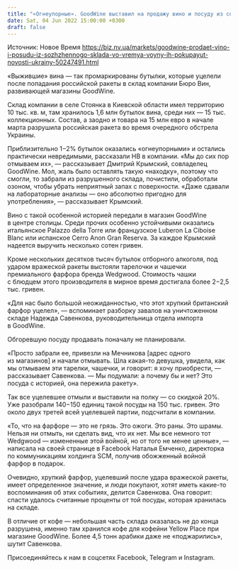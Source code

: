 ```yaml
---
title: "«Огнеупорные». GoodWine выставил на продажу вино и посуду из сожженного склада — их покупают"
date: Sat, 04 Jun 2022 15:00:00 +0300
draft: false
---
```

Источник: Новое Время https://biz.nv.ua/markets/goodwine-prodaet-vino-i-posudu-iz-sozhzhennogo-sklada-vo-vremya-voyny-ih-pokupayut-novosti-ukrainy-50247491.html


«Выжившие» вина — так промаркированы бутылки, которые уцелели после попадания российской ракеты в склад компании Бюро Вин, развивающей магазины GoodWine.

Склад компании в селе Стоянка в Киевской области имел территорию 10 тыс. кв. м, там хранилось 1,6 млн бутылок вина, среди них — 15 тыс. коллекционных. Состав, а заодно и товара на 15 млн евро в начале марта разрушила российская ракета во время очередного обстрела Украины.

Приблизительно 1−2% бутылок оказались «огнеупорными» и остались практически невредимыми, рассказали НВ в компании. «Мы до сих пор отмываем их», — рассказывает Дмитрий Крымский, совладелец GoodWine. Мол, жаль было оставлять такую «находку», поэтому что смогли, то забрали из разрушенного склада, почистили, обработали озоном, чтобы убрать неприятный запах с поверхности. «Даже сдавали на лабораторные анализы — оно абсолютно пригодно для употребления», — рассказывает Крымский.

Вино с такой особенной историей передали в магазин GoodWine в центре столицы. Среди прочих особенно устойчивыми оказались итальянское Palazzo della Torre или французское Luberon La Ciboise Blanc или испанское Cerro Anon Gran Reserva. За каждое Крымский надеется выручить несколько сотен гривен.

Кроме нескольких десятков тысяч бутылок отборного алкоголя, под ударом вражеской ракеты выстояли тарелочки и чашечки премиального фарфора бренда Wedgwood. Стоимость чашки с блюдцем этого производителя в мирное время достигала более 2−2,5 тыс. гривен.

«Для нас было большой неожиданностью, что этот хрупкий британский фарфор уцелел», — вспоминает разборку завалов на уничтоженном складе Надежда Савенкова, руководительница отдела импорта в GoodWine.

Обгоревшую посуду продавать поначалу не планировали.

«Просто забрали ее, привезли на Мечникова [адрес одного из магазинов] и начали отмывать. Шла какая-то девушка, увидела, как мы отмываем эти тарелки, чашечки, и говорит: я хочу приобрести, — рассказывает Савенкова. — Мы подумали: а почему бы и нет? Это посуда с историей, она пережила ракету».

Так все уцелевшее отмыли и выставили на полку — со скидкой 20%. Уже разобрали 140−150 единиц такой посуды на 150 тыс. гривен. Это около двух третей всей уцелевшей партии, подсчитали в компании.

«То, что на фарфоре — это не грязь. Это ожоги. Это раны. Это шрамы. Нельзя ни отмыть, ни сделать вид, что их нет. Мы все немного тот Wedgwood — измененные этой войной, но от того не менее ценные», — написала на своей странице в Facebook Наталья Емченко, директорка по коммуникациям холдинга SCM, получив обожженный войной фарфор в подарок.

Очевидно, хрупкий фарфор, уцелевший после удара вражеской ракеты, имеет определенное значение, и люди покупают, хотят иметь какие-то воспоминания об этих событиях, делится Савенкова. Она говорит: спасти удалось считанные проценты от той посуды, которая хранилась на складе.

В отличие от кофе — небольшая часть склада оказалась не до конца разрушена, именно там хранился кофе для кофейни Yellow Place при магазине GoodWine. Более 4,5 тонн арабики даже не «поджарились», шутит Савенкова.

Присоединяйтесь к нам в соцсетях Facebook, Telegram и Instagram.
